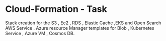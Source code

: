 # Cloud-Formation - Task 
Stack creation for the S3 , Ec2 , RDS , Elastic Cache ,EKS and Open Search AWS Service . 
Azure resource Manager templates for Blob , Kubernetes Service , Azure VM , Cosmos DB.
